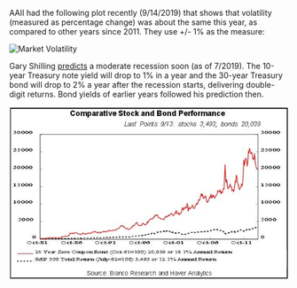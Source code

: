 AAII had the  following plot recently (9/14/2019) that shows that volatility (measured as percentage change) was about the same this year, as compared to other years since 2011. They use +/- 1% as the measure:

![Market Volatility](https://www.aaii.com/files/images/InvestorUpdate/20190912.jpg)

Gary Shilling [predicts](https://www.thinkadvisor.com/2019/07/08/gary-shilling-the-recession-may-have-already-begun/?slreturn=20190814132318) a moderate recession soon (as of 7/2019). The 10-year Treasury note yield will drop to 1% in a year and the 30-year Treasury bond will drop to 2% a year after the recession starts, delivering double-digit returns. Bond yields of earlier years followed his prediction then.  

![Bond Yields](https://github.com/iShankar/Investment-Software/blob/master/images/shilling.chart3_.jpg)
